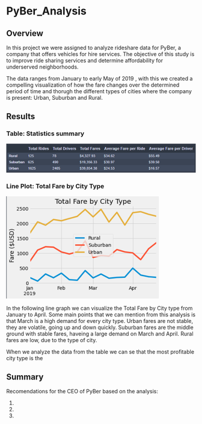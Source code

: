 # PyBer_Analysis

## Overview
In this project we were assigned to analyze rideshare data for PyBer, a company that offers vehicles for hire services. The objective of this study is to improve ride sharing services and determine affordability for underserved neighborhoods.

The data ranges from January to early May of 2019 , with this we created a compelling visualization of how the fare changes over the determined period of time and thorugh the different types of cities where the company is present: Urban, Suburban and Rural. 

## Results
### Table: Statistics summary
![](/analysis/summary_df.png)

### Line Plot: Total Fare by City Type
![](/analysis/PyBer_fare_summary.png)

In the following line graph we can visualize the Total Fare by City type from January to April. Some main points that we can mention from this analysis is that March is a high demand for every city type. Urban fares are not stable, they are volatile, going up and down quickly. Suburban fares are the middle ground with stable fares, haveing a large demand on March and April. Rural fares are low, due to the type of city.

When we analyze the data from the table we can se that the most profitable city type is the 

## Summary
Recomendations for the CEO of PyBer based on the analysis:

1. 
2.
3.
